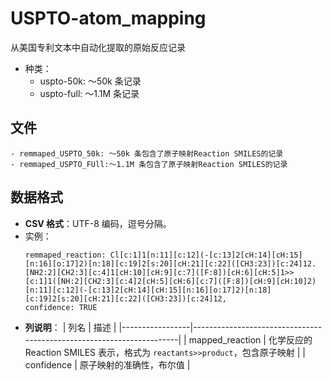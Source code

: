 # USPTO-atom_mapping
从美国专利文本中自动化提取的原始反应记录
- 种类：
  - uspto-50k: ～50k 条记录
  - uspto-full: ～1.1M 条记录

## 文件
    - remmaped_USPTO_50k: ～50k 条包含了原子映射Reaction SMILES的记录
    - remmaped_USPTO_FUll:～1.1M 条包含了原子映射Reaction SMILES的记录

## 数据格式
- **CSV 格式**：UTF-8 编码，逗号分隔。
- 实例：
    ```text
    remmaped_reaction: Cl[c:1]1[n:11][c:12](-[c:13]2[cH:14][cH:15][n:16][o:17]2)[n:18][c:19]2[s:20][cH:21][c:22]([CH3:23])[c:24]12.[NH2:2][CH2:3][c:4]1[cH:10][cH:9][c:7]([F:8])[cH:6][cH:5]1>>[c:1]1([NH:2][CH2:3][c:4]2[cH:5][cH:6][c:7]([F:8])[cH:9][cH:10]2)[n:11][c:12](-[c:13]2[cH:14][cH:15][n:16][o:17]2)[n:18][c:19]2[s:20][cH:21][c:22]([CH3:23])[c:24]12,
    confidence: TRUE
    ```
- **列说明**：
    | 列名            | 描述                                                                |
  |-----------------|----------------------------------------------------------------------|
  | mapped_reaction | 化学反应的 Reaction SMILES 表示，格式为 `reactants>>product`，包含原子映射    |
  | confidence    | 原子映射的准确性，布尔值             |